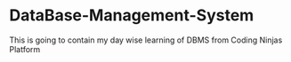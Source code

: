 # DataBase-Management-System
This is going to contain my day wise learning of DBMS from Coding Ninjas Platform
